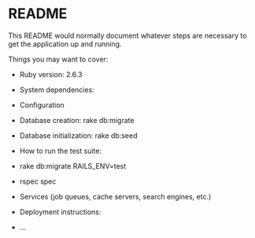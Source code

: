 # README

This README would normally document whatever steps are necessary to get the
application up and running.

Things you may want to cover:

* Ruby version: 2.6.3

* System dependencies:

* Configuration

* Database creation:
rake db:migrate

* Database initialization:
rake db:seed

* How to run the test suite:
* rake db:migrate RAILS_ENV=test
* rspec spec

* Services (job queues, cache servers, search engines, etc.)

* Deployment instructions:


* ...
